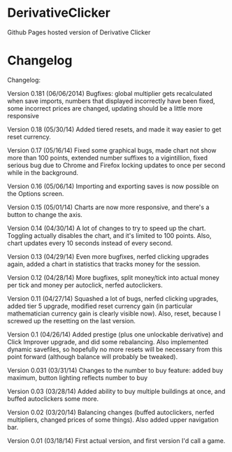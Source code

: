 DerivativeClicker
=================

Github Pages hosted version of Derivative Clicker


Changelog
=========

Changelog:

Version 0.181 (06/06/2014)
Bugfixes: global multiplier gets recalculated when save imports, numbers that displayed incorrectly have been fixed, some incorrect prices are changed, updating should be a little more responsive

Version 0.18 (05/30/14)
Added tiered resets, and made it way easier to get reset currency.

Version 0.17 (05/16/14)
Fixed some graphical bugs, made chart not show more than 100 points, extended number suffixes to a vigintillion, fixed serious bug due to Chrome and Firefox locking updates to once per second while in the background.

Version 0.16 (05/06/14)
Importing and exporting saves is now possible on the Options screen.

Version 0.15 (05/01/14)
Charts are now more responsive, and there's a button to change the axis.

Version 0.14 (04/30/14)
A lot of changes to try to speed up the chart. Toggling actually disables the chart, and it's limited to 100 points. Also, chart updates every 10 seconds instead of every second.

Version 0.13 (04/29/14)
Even more bugfixes, nerfed clicking upgrades again, added a chart in statistics that tracks money for the session.

Version 0.12 (04/28/14)
More bugfixes, split money/tick into actual money per tick and money per autoclick, nerfed autoclickers.

Version 0.11 (04/27/14)
Squashed a lot of bugs, nerfed clicking upgrades, added tier 5 upgrade, modified reset currency gain (in particular mathematician currency gain is clearly visible now). Also, reset, because I screwed up the resetting on the last version.

Version 0.1 (04/26/14)
Added prestige (plus one unlockable derivative) and Click Improver upgrade, and did some rebalancing. Also implemented dynamic savefiles, so hopefully no more resets will be necessary from this point forward (although balance will probably be tweaked).

Version 0.031 (03/31/14)
Changes to the number to buy feature: added buy maximum, button lighting reflects number to buy

Version 0.03 (03/28/14)
Added ability to buy multiple buildings at once, and buffed autoclickers some more.

Version 0.02 (03/20/14)
Balancing changes (buffed autoclickers, nerfed multipliers, changed prices of some things). Also added upper navigation bar.

Version 0.01 (03/18/14)
First actual version, and first version I'd call a game.
